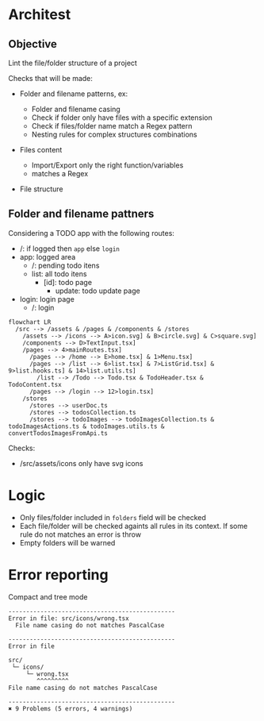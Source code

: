# Architest

## Objective

Lint the file/folder structure of a project

Checks that will be made:

- Folder and filename patterns, ex:

  - Folder and filename casing
  - Check if folder only have files with a specific extension
  - Check if files/folder name match a Regex pattern
  - Nesting rules for complex structures combinations

- Files content
  - Import/Export only the right function/variables
  - matches a Regex

- File structure

## Folder and filename pattners

Considering a TODO app with the following routes:

- /: if logged then `app` else `login`
- app: logged area
  - /: pending todo itens
  - list: all todo itens
    - [id]: todo page
      - update: todo update page
- login: login page
  - /: login

```mermaid
flowchart LR
  /src --> /assets & /pages & /components & /stores
    /assets --> /icons --> A>icon.svg] & B>circle.svg] & C>square.svg]
    /components --> D>TextInput.tsx]
    /pages --> 4>mainRoutes.tsx]
      /pages --> /home --> E>home.tsx] & 1>Menu.tsx]
      /pages --> /list --> 6>list.tsx] & 7>ListGrid.tsx] & 9>list.hooks.ts] & 14>list.utils.ts]
        /list --> /Todo --> Todo.tsx & TodoHeader.tsx & TodoContent.tsx
      /pages --> /login --> 12>login.tsx]
    /stores
      /stores --> userDoc.ts
      /stores --> todosCollection.ts
      /stores --> todoImages --> todoImagesCollection.ts & todoImagesActions.ts & todoImages.utils.ts & convertTodosImagesFromApi.ts
```

Checks:

- /src/assets/icons only have svg icons

# Logic

- Only files/folder included in `folders` field will be checked
- Each file/folder will be checked againts all rules in its context. If some rule do not matches an error is throw
- Empty folders will be warned

# Error reporting

Compact and tree mode

```
-----------------------------------------------
Error in file: src/icons/wrong.tsx
  File name casing do not matches PascalCase

-----------------------------------------------
Error in file

src/
 └─ icons/
     └─ wrong.tsx
        ^^^^^^^^^
File name casing do not matches PascalCase

-----------------------------------------------
✖ 9 Problems (5 errors, 4 warnings)
```
